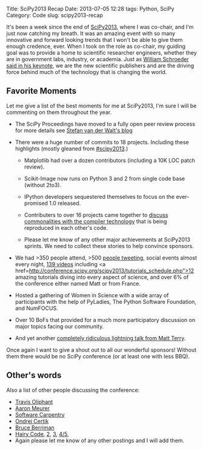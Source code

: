 Title: SciPy2013 Recap
Date: 2013-07-05 12:28
tags: Python, SciPy
Category: Code
slug: scipy2013-recap


It's been a week since the end of <a href="http://conference.scipy.com/scipy2013/">SciPy2013</a>, where I was co-chair, and I'm just now catching my breath.  It was an amazing event with so many innovative and forward looking trends that I won't be able to give them enough credence, ever.  When I took on the role as co-chair, my guiding goal was to provide a home to scientific researcher engineers, whether they are in government labs, industry, or academia.  Just as <a href="http://pyvideo.org/video/2041/scipy-2013-keynote-the-new-scientific-publishers-1">William Schroeder said in his keynote</a>, we are the new scientific publishers and are the driving force behind much of the technology that is changing the world.  

Favorite Moments
-----------------

Let me give a list of the best moments for me at SciPy2013, I'm sure I will be
commenting on them throughout the year.

* The SciPy Proceedings have moved to a fully open peer review process for more details see <a href="http://stefanv.github.io/blog/2013/06/27/scipy2013-proceedings/">Stefan van der Walt's blog</a>

* There were a huge number of commits to 18 projects. Including these
highlights (mostly gleaned from <a
href="https://twitter.com/search?q=%23scipy2013&src=typd">#scipy2013</a>.)

    - Matplotlib had over a dozen contributors (including a 10K LOC patch
      review).
     
    - Scikit-Image now runs on Python 3 and 2 from single code base (without
      2to3).
     
    - IPython developers sequestered themselves to focus on the ever-promised
      1.0 released.
     
    - Contributers to over 16 projects came together to <a
      href="https://github.com/IgnitionProject/ignition/wiki/CodeGenComposability_Scipy2013">discuss
      commonalities with the compiler technology</a> that is being reproduced in
      each other's code.
 
    - Please let me know of any other major achievements at SciPy2013 sprints.  We need to collect these stories to help convince sponsors.

* We had >350 people attend, >500 <a href="http://eventifier.co/event/scipy2013/">people tweeting</a>, social events almost every night, <a href="http://pyvideo.org/category/37/scipy-2013">139 videos</a> including <a href=http://conference.scipy.org/scipy2013/tutorials_schedule.php">12 amazing tutorials</a> diving into every aspect of science, and over 6% of the conference either named Matt or from France.

* Hosted a gathering of Women in Science with a wide array of participants with the help of PyLadies, The Python Software Foundation, and NumFOCUS.

* Over 10 BoFs that provided for a much more participatory discussion on major topics facing our community.

* And yet another <a href="http://www.youtube.com/watch?feature=player_embedded&v=ywHqIEv3xXg#t=1892s">completely ridiculous lightning talk from Matt Terry</a>.

Once again I want to give a shout out to all our wonderful sponsors! Without them there would be no SciPy conference (or at least one with less BBQ).


Other's words
-------------

Also a list of other people discussing the conference:

* <a href="http://technicaldiscovery.blogspot.com/2013/07/thoughts-after-scipy-2013-and-specific.html">Travis Oliphant</a> 
* <a href="http://asmeurersympy.wordpress.com/2013/07/02/scipy-2013/">Aaron Meurer</a>
* <a href="http://software-carpentry.org/blog/2013/04/swc-at-scipy2013.html">Software Carpentry</a>
* <a href="http://ondrejcertik.blogspot.com/2013/07/my-impressions-from-scipy-2013.html">Ondrej Certik</a>   
* <a href="http://astrocompute.wordpress.com/2013/07/02/scipy-2013-from-a-distance/">Bruce Berriman</a>
* <a href="http://hairycode.org/2013/06/25/scipy-2013-day-one/">Hairy Code</a>, <a href="http://hairycode.org/2013/06/25/scipy-2013-day-two/">2</a>, <a href="http://hairycode.org/2013/06/26/scipy-2013-day-three/">3</a>, <a href="http://hairycode.org/2013/06/28/scipy-2013-day-threefour/">4/5</a>,
* Again please let me know of any other postings and I will add them.
